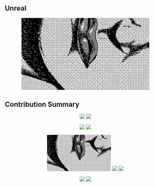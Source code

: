 ## Unreal
<p align="center">
  <img src="https://raw.githubusercontent.com/cau4svg/cau4svg/main/assets/36409.gif" width="400"/>
</p>


## Contribution Summary

<p align="center">
  <img src="https://github-profile-summary-cards.vercel.app/api/cards/repos-per-language?username=cau4svg&theme=radical" width="45%"/>
  <img src="https://github-profile-summary-cards.vercel.app/api/cards/most-commit-language?username=cau4svg&theme=radical" width="45%"/>
</p>

<p align="center">
  <img src="https://github-profile-summary-cards.vercel.app/api/cards/productive-time?username=cau4svg&theme=radical&utcOffset=3" width="45%"/>
  <img src="https://github-profile-summary-cards.vercel.app/api/cards/stats?username=cau4svg&theme=radical" width="45%"/>
</p>


<p align="center">
  <img src="assets/36409.gif" width="200"/>
  <img src="assets/astro-dark.gif" width="200"/>
  <img src="assets/linux-terminal.png" width="200"/>
</p>

<p align="center">
  <img src="assets/space.png" width="200"/>
  <img src="assets/matrix.gif" width="200"/>
</p>

